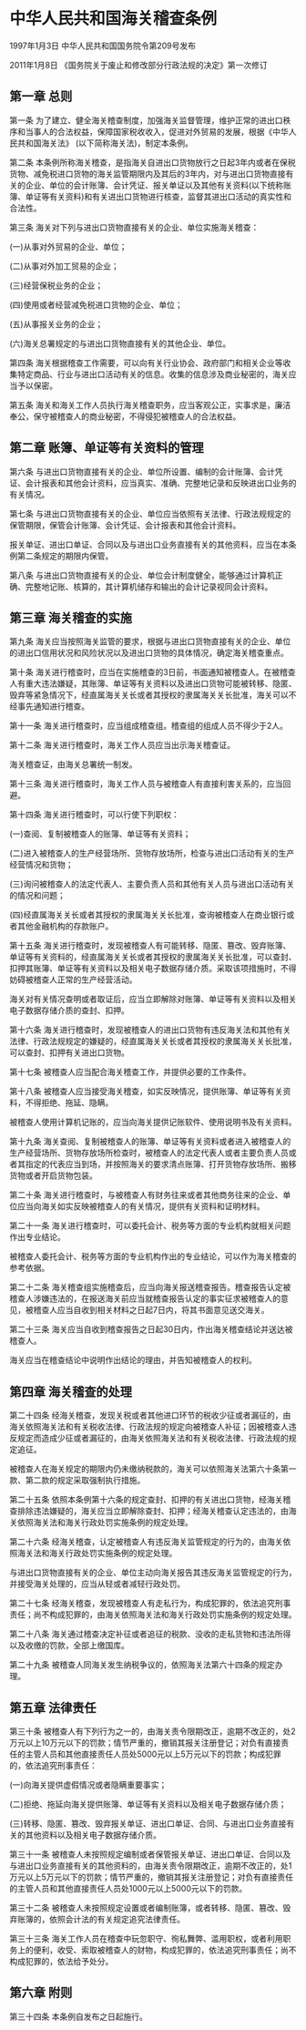 # 中华人民共和国海关稽查条例

1997年1月3日 中华人民共和国国务院令第209号发布　

2011年1月8日 《国务院关于废止和修改部分行政法规的决定》第一次修订　

<!-- INFO END -->

## 第一章 总则

第一条 为了建立、健全海关稽查制度，加强海关监督管理，维护正常的进出口秩序和当事人的合法权益，保障国家税收收入，促进对外贸易的发展，根据《中华人民共和国海关法》 (以下简称海关法)，制定本条例。

第二条 本条例所称海关稽查，是指海关自进出口货物放行之日起3年内或者在保税货物、减免税进口货物的海关监管期限内及其后的3年内，对与进出口货物直接有关的企业、单位的会计账簿、会计凭证、报关单证以及其他有关资料(以下统称账簿、单证等有关资料)和有关进出口货物进行核查，监督其进出口活动的真实性和合法性。

第三条 海关对下列与进出口货物直接有关的企业、单位实施海关稽查：

(一)从事对外贸易的企业、单位；

(二)从事对外加工贸易的企业；

(三)经营保税业务的企业；

(四)使用或者经营减免税进口货物的企业、单位；

(五)从事报关业务的企业；

(六)海关总署规定的与进出口货物直接有关的其他企业、单位。

第四条 海关根据稽查工作需要，可以向有关行业协会、政府部门和相关企业等收集特定商品、行业与进出口活动有关的信息。收集的信息涉及商业秘密的，海关应当予以保密。

第五条 海关和海关工作人员执行海关稽查职务，应当客观公正，实事求是，廉洁奉公，保守被稽查人的商业秘密，不得侵犯被稽查人的合法权益。

## 第二章 账簿、单证等有关资料的管理

第六条 与进出口货物直接有关的企业、单位所设置、编制的会计账簿、会计凭证、会计报表和其他会计资料，应当真实、准确、完整地记录和反映进出口业务的有关情况。

第七条 与进出口货物直接有关的企业、单位应当依照有关法律、行政法规规定的保管期限，保管会计账簿、会计凭证、会计报表和其他会计资料。

报关单证、进出口单证、合同以及与进出口业务直接有关的其他资料，应当在本条例第二条规定的期限内保管。

第八条 与进出口货物直接有关的企业、单位会计制度健全，能够通过计算机正确、完整地记账、核算的，其计算机储存和输出的会计记录视同会计资料。

## 第三章 海关稽查的实施

第九条 海关应当按照海关监管的要求，根据与进出口货物直接有关的企业、单位的进出口信用状况和风险状况以及进出口货物的具体情况，确定海关稽查重点。

第十条 海关进行稽查时，应当在实施稽查的3日前，书面通知被稽查人。在被稽查人有重大违法嫌疑，其账簿、单证等有关资料以及进出口货物可能被转移、隐匿、毁弃等紧急情况下，经直属海关关长或者其授权的隶属海关关长批准，海关可以不经事先通知进行稽查。

第十一条 海关进行稽查时，应当组成稽查组。稽查组的组成人员不得少于2人。

第十二条 海关进行稽查时，海关工作人员应当出示海关稽查证。

海关稽查证，由海关总署统一制发。

第十三条 海关进行稽查时，海关工作人员与被稽查人有直接利害关系的，应当回避。

第十四条 海关进行稽查时，可以行使下列职权：

(一)查阅、复制被稽查人的账簿、单证等有关资料；

(二)进入被稽查人的生产经营场所、货物存放场所，检查与进出口活动有关的生产经营情况和货物；

(三)询问被稽查人的法定代表人、主要负责人员和其他有关人员与进出口活动有关的情况和问题；

(四)经直属海关关长或者其授权的隶属海关关长批准，查询被稽查人在商业银行或者其他金融机构的存款账户。

第十五条 海关进行稽查时，发现被稽查人有可能转移、隐匿、篡改、毁弃账簿、单证等有关资料的，经直属海关关长或者其授权的隶属海关关长批准，可以查封、扣押其账簿、单证等有关资料以及相关电子数据存储介质。采取该项措施时，不得妨碍被稽查人正常的生产经营活动。

海关对有关情况查明或者取证后，应当立即解除对账簿、单证等有关资料以及相关电子数据存储介质的查封、扣押。

第十六条 海关进行稽查时，发现被稽查人的进出口货物有违反海关法和其他有关法律、行政法规规定的嫌疑的，经直属海关关长或者其授权的隶属海关关长批准，可以查封、扣押有关进出口货物。

第十七条 被稽查人应当配合海关稽查工作，并提供必要的工作条件。

第十八条 被稽查人应当接受海关稽查，如实反映情况，提供账簿、单证等有关资料，不得拒绝、拖延、隐瞒。

被稽查人使用计算机记账的，应当向海关提供记账软件、使用说明书及有关资料。

第十九条 海关查阅、复制被稽查人的账簿、单证等有关资料或者进入被稽查人的生产经营场所、货物存放场所检查时，被稽查人的法定代表人或者主要负责人员或者其指定的代表应当到场，并按照海关的要求清点账簿、打开货物存放场所、搬移货物或者开启货物包装。

第二十条 海关进行稽查时，与被稽查人有财务往来或者其他商务往来的企业、单位应当向海关如实反映被稽查人的有关情况，提供有关资料和证明材料。

第二十一条 海关进行稽查时，可以委托会计、税务等方面的专业机构就相关问题作出专业结论。

被稽查人委托会计、税务等方面的专业机构作出的专业结论，可以作为海关稽查的参考依据。

第二十二条 海关稽查组实施稽查后，应当向海关报送稽查报告。稽查报告认定被稽查人涉嫌违法的，在报送海关前应当就稽查报告认定的事实征求被稽查人的意见，被稽查人应当自收到相关材料之日起7日内，将其书面意见送交海关。

第二十三条 海关应当自收到稽查报告之日起30日内，作出海关稽查结论并送达被稽查人。

海关应当在稽查结论中说明作出结论的理由，并告知被稽查人的权利。

## 第四章 海关稽查的处理

第二十四条 经海关稽查，发现关税或者其他进口环节的税收少征或者漏征的，由海关依照海关法和有关税收法律、行政法规的规定向被稽查人补征；因被稽查人违反规定而造成少征或者漏征的，由海关依照海关法和有关税收法律、行政法规的规定追征。

被稽查人在海关规定的期限内仍未缴纳税款的，海关可以依照海关法第六十条第一款、第二款的规定采取强制执行措施。

第二十五条 依照本条例第十六条的规定查封、扣押的有关进出口货物，经海关稽查排除违法嫌疑的，海关应当立即解除查封、扣押；经海关稽查认定违法的，由海关依照海关法和海关行政处罚实施条例的规定处理。

第二十六条 经海关稽查，认定被稽查人有违反海关监管规定的行为的，由海关依照海关法和海关行政处罚实施条例的规定处理。

与进出口货物直接有关的企业、单位主动向海关报告其违反海关监管规定的行为，并接受海关处理的，应当从轻或者减轻行政处罚。

第二十七条 经海关稽查，发现被稽查人有走私行为，构成犯罪的，依法追究刑事责任；尚不构成犯罪的，由海关依照海关法和海关行政处罚实施条例的规定处理。

第二十八条 海关通过稽查决定补征或者追征的税款、没收的走私货物和违法所得以及收缴的罚款，全部上缴国库。

第二十九条 被稽查人同海关发生纳税争议的，依照海关法第六十四条的规定办理。

## 第五章 法律责任

第三十条 被稽查人有下列行为之一的，由海关责令限期改正，逾期不改正的，处2万元以上10万元以下的罚款；情节严重的，撤销其报关注册登记；对负有直接责任的主管人员和其他直接责任人员处5000元以上5万元以下的罚款；构成犯罪的，依法追究刑事责任：

(一)向海关提供虚假情况或者隐瞒重要事实；

(二)拒绝、拖延向海关提供账簿、单证等有关资料以及相关电子数据存储介质；

(三)转移、隐匿、篡改、毁弃报关单证、进出口单证、合同、与进出口业务直接有关的其他资料以及相关电子数据存储介质。

第三十一条 被稽查人未按照规定编制或者保管报关单证、进出口单证、合同以及与进出口业务直接有关的其他资料的，由海关责令限期改正，逾期不改正的，处1万元以上5万元以下的罚款；情节严重的，撤销其报关注册登记；对负有直接责任的主管人员和其他直接责任人员处1000元以上5000元以下的罚款。

第三十二条 被稽查人未按照规定设置或者编制账簿，或者转移、隐匿、篡改、毁弃账簿的，依照会计法的有关规定追究法律责任。

第三十三条 海关工作人员在稽查中玩忽职守、徇私舞弊、滥用职权，或者利用职务上的便利，收受、索取被稽查人的财物，构成犯罪的，依法追究刑事责任；尚不构成犯罪的，依法给予处分。

## 第六章 附则

第三十四条 本条例自发布之日起施行。